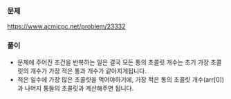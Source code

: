 ### 문제
https://www.acmicpc.net/problem/23332

### 풀이

- 문제에 주어진 조건을 반복하는 일은 결국 모든 통의 초콜릿 개수는 초기 가장 초콜릿의 개수가 가장 적은 통과 개수가 같아지게됩니다.
- 적은 일수에 가장 많은 초콜릿을 먹어야하기에, 가장 적은 통의 초콜릿 개수(arr[0]) 과 나머지 통들의 초콜릿과 계산해주면 됩니다.